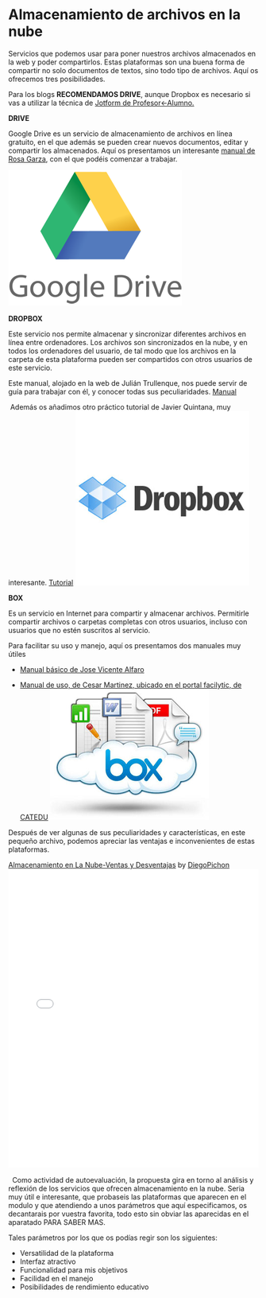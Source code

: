 
# Almacenamiento de archivos en la nube

Servicios que podemos usar para poner nuestros archivos almacenados en la web y poder compartirlos. Estas plataformas son una buena forma de compartir no solo documentos de textos, sino todo tipo de archivos. Aquí os ofrecemos tres posibilidades.

Para los blogs **RECOMENDAMOS DRIVE**, aunque Dropbox es necesario si vas a utilizar la técnica de [Jotform de Profesor&lt;-Alumno.](profesoralumno2.md)

**DRIVE**

Google Drive es un servicio de almacenamiento de archivos en línea gratuito, en el que además se pueden crear nuevos documentos, editar y compartir los almacenados. Aquí os presentamos un interesante [manual de Rosa Garza](https://issuu.com/rosagarzat/docs/tutorial_google_drive/8),  con el que podéis comenzar a trabajar.

![Fig. 2.4  Google Drive](img/google_drive_logo_3963.png) 

**DROPBOX**

Este servicio nos permite almacenar y sincronizar diferentes archivos en línea entre ordenadores. Los archivos son sincronizados en la nube, y en todos los ordenadores del usuario, de tal modo que los archivos en la carpeta de esta plataforma pueden ser compartidos con otros usuarios de este servicio.

Este manual, alojado en la web de Julián Trullenque, nos puede servir de guía para trabajar con él, y conocer todas sus peculiaridades. [Manual](http://maestros20.webnode.es/dropbox/)

 Además os añadimos otro práctico tutorial de Javier Quintana, muy interesante. [Tutorial](http://www.catedu.es/facilytic/2013/05/16/dropbox/)
![Fig. 2.5. Dropbox](img/dropbox-lanzara-aplicacion-windows-8-windows-rt.jpg) 

**BOX**

Es un servicio en Internet para compartir y almacenar archivos. Permitirle compartir archivos o carpetas completas con otros usuarios, incluso con usuarios que no estén suscritos al servicio. 

Para facilitar su uso y manejo, aquí os presentamos dos manuales muy útiles

- [Manual básico de Jose Vicente Alfaro](http://issuu.com/jvalfaro/docs/box)

- [Manual de uso, de Cesar Martinez, ubicado en el portal facilytic, de CATEDU](http://www.catedu.es/facilytic/2013/10/10/896/)
![Fig. 2.6. Box](img/logo-box.jpeg) 

Después de ver algunas de sus peculiaridades y características, en este pequeño archivo, podemos apreciar las ventajas e inconvenientes de estas plataformas.

[Almacenamiento en La Nube-Ventas y Desventajas](http://es.scribd.com/doc/185837897/Almacenamiento-en-La-Nube-Ventas-y-Desventajas) by [DiegoPichon](http://www.scribd.com/DiegoPichon)<iframe id="doc_70836" width="100%" height="600" src="//www.scribd.com/embeds/185837897/content?start_page=1&amp;view_mode=scroll&amp;access_key=key-1q6mwkvjlu190xul6ffl&amp;show_recommendations=true" frameborder="0" scrolling="no"></iframe>

 
Como actividad de autoevaluación, la propuesta gira en torno al análisis y reflexión de los servicios que ofrecen almacenamiento en la nube. Seria muy útil e interesante, que probaseis las plataformas que aparecen en el modulo y que atendiendo a unos parámetros que aquí especificamos, os decantarais por vuestra favorita, todo esto sin obviar las aparecidas en el aparatado PARA SABER MAS.

Tales parámetros por los que os podías regir son los siguientes:

- Versatilidad de la plataforma
- Interfaz atractivo
- Funcionalidad para mis objetivos
- Facilidad en el manejo
- Posibilidades de rendimiento educativo

 

